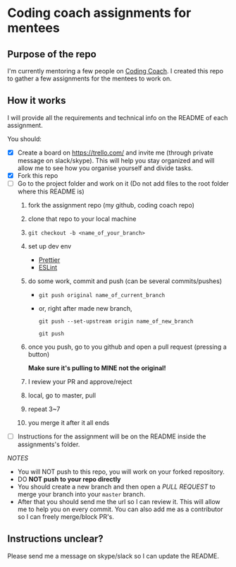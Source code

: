 # Coding coach assignments for mentees

## Purpose of the repo
I'm currently mentoring a few people on [Coding Coach](https://codingcoach.io/).
I created this repo to gather a few assignments for the mentees to work on.

## How it works
I will provide all the requirements and technical info on the README of each
assignment.

You should:
* [x] Create a board on https://trello.com/ and invite me (through private message 
on slack/skype). This will help you stay organized and will allow me to see how
you organise yourself and divide tasks.
* [x] Fork this repo
* [ ] Go to the project folder and work on it (Do not add files to the root folder where this README is)
  1) fork the assignment repo (my github, coding coach repo)
  2) clone that repo to your local machine
  3) `git checkout -b <name_of_your_branch>`
  4) set up dev env
      * [Prettier](https://prettier.io/)
      * [ESLint](https://eslint.org/docs/user-guide/getting-started)
  5) do some work, commit and push (can be several commits/pushes)
      - `git push original name_of_current_branch`
      - or, right after made new branch,
      
        `git push --set-upstream origin name_of_new_branch`
        
        `git push`
  6) once you push, go to you github and open a pull request (pressing a button)
  
      **Make sure it's pulling to MINE not the original!**
    
  7) I review your PR and approve/reject
  8) local, go to master, pull
  9) repeat 3~7
  10) you merge it after it all ends
* [ ] Instructions for the assignment will be on the README inside the assignments's folder.

*NOTES*
* You will NOT push to this repo, you will work on your forked repository.
* DO **NOT push to your repo directly**
* You should create a new branch and then open a *PULL REQUEST* to merge your branch into your `master` branch.
* After that you should send me the url so I can review it. This will allow me to help you on every commit. You can also add me as a contributor so I can freely merge/block PR's.

## Instructions unclear?
Please send me a message on skype/slack so I can update the README.
 
